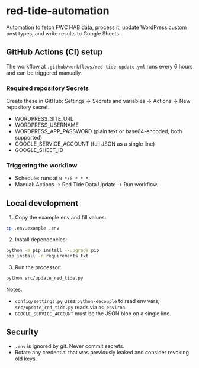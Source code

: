 # red-tide-automation

Automation to fetch FWC HAB data, process it, update WordPress custom post types, and write results to Google Sheets.

## GitHub Actions (CI) setup
The workflow at `.github/workflows/red-tide-update.yml` runs every 6 hours and can be triggered manually.

### Required repository Secrets
Create these in GitHub: Settings → Secrets and variables → Actions → New repository secret.
- WORDPRESS_SITE_URL
- WORDPRESS_USERNAME
- WORDPRESS_APP_PASSWORD (plain text or base64-encoded; both supported)
- GOOGLE_SERVICE_ACCOUNT (full JSON as a single line)
- GOOGLE_SHEET_ID

### Triggering the workflow
- Schedule: runs at `0 */6 * * *`.
- Manual: Actions → Red Tide Data Update → Run workflow.

## Local development
1) Copy the example env and fill values:
```bash
cp .env.example .env
```

2) Install dependencies:
```bash
python -m pip install --upgrade pip
pip install -r requirements.txt
```

3) Run the processor:
```bash
python src/update_red_tide.py
```

Notes:
- `config/settings.py` uses `python-decouple` to read env vars; `src/update_red_tide.py` reads via `os.environ`.
- `GOOGLE_SERVICE_ACCOUNT` must be the JSON blob on a single line.

## Security
- `.env` is ignored by git. Never commit secrets.
- Rotate any credential that was previously leaked and consider revoking old keys.